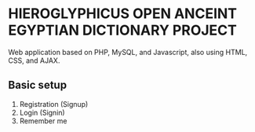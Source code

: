# HIEROGLYPHICUS OPEN ANCEINT EGYPTIAN DICTIONARY PROJECT

Web application based on PHP, MySQL, and Javascript, also using HTML, CSS, and AJAX.

##  Basic setup

1) Registration (Signup)
2) Login (Signin)
3) Remember me

